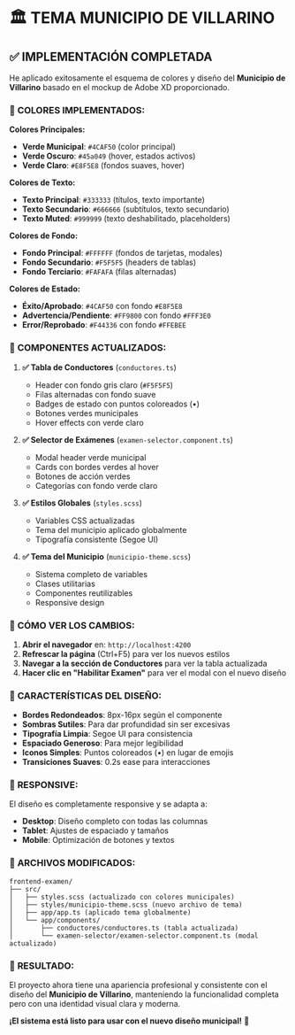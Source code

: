 # 🏛️ TEMA MUNICIPIO DE VILLARINO

## ✅ **IMPLEMENTACIÓN COMPLETADA**

He aplicado exitosamente el esquema de colores y diseño del **Municipio de Villarino** basado en el mockup de Adobe XD proporcionado.

### 🎨 **COLORES IMPLEMENTADOS:**

**Colores Principales:**
- **Verde Municipal**: `#4CAF50` (color principal)
- **Verde Oscuro**: `#45a049` (hover, estados activos)
- **Verde Claro**: `#E8F5E8` (fondos suaves, hover)

**Colores de Texto:**
- **Texto Principal**: `#333333` (títulos, texto importante)
- **Texto Secundario**: `#666666` (subtítulos, texto secundario)
- **Texto Muted**: `#999999` (texto deshabilitado, placeholders)

**Colores de Fondo:**
- **Fondo Principal**: `#FFFFFF` (fondos de tarjetas, modales)
- **Fondo Secundario**: `#F5F5F5` (headers de tablas)
- **Fondo Terciario**: `#FAFAFA` (filas alternadas)

**Colores de Estado:**
- **Éxito/Aprobado**: `#4CAF50` con fondo `#E8F5E8`
- **Advertencia/Pendiente**: `#FF9800` con fondo `#FFF3E0`
- **Error/Reprobado**: `#F44336` con fondo `#FFEBEE`

### 🎯 **COMPONENTES ACTUALIZADOS:**

1. **✅ Tabla de Conductores** (`conductores.ts`)
   - Header con fondo gris claro (`#F5F5F5`)
   - Filas alternadas con fondo suave
   - Badges de estado con puntos coloreados (•)
   - Botones verdes municipales
   - Hover effects con verde claro

2. **✅ Selector de Exámenes** (`examen-selector.component.ts`)
   - Modal header verde municipal
   - Cards con bordes verdes al hover
   - Botones de acción verdes
   - Categorías con fondo verde claro

3. **✅ Estilos Globales** (`styles.scss`)
   - Variables CSS actualizadas
   - Tema del municipio aplicado globalmente
   - Tipografía consistente (Segoe UI)

4. **✅ Tema del Municipio** (`municipio-theme.scss`)
   - Sistema completo de variables
   - Clases utilitarias
   - Componentes reutilizables
   - Responsive design

### 🚀 **CÓMO VER LOS CAMBIOS:**

1. **Abrir el navegador** en: `http://localhost:4200`
2. **Refrescar la página** (Ctrl+F5) para ver los nuevos estilos
3. **Navegar a la sección de Conductores** para ver la tabla actualizada
4. **Hacer clic en "Habilitar Examen"** para ver el modal con el nuevo diseño

### 🎨 **CARACTERÍSTICAS DEL DISEÑO:**

- **Bordes Redondeados**: 8px-16px según el componente
- **Sombras Sutiles**: Para dar profundidad sin ser excesivas
- **Tipografía Limpia**: Segoe UI para consistencia
- **Espaciado Generoso**: Para mejor legibilidad
- **Iconos Simples**: Puntos coloreados (•) en lugar de emojis
- **Transiciones Suaves**: 0.2s ease para interacciones

### 📱 **RESPONSIVE:**

El diseño es completamente responsive y se adapta a:
- **Desktop**: Diseño completo con todas las columnas
- **Tablet**: Ajustes de espaciado y tamaños
- **Mobile**: Optimización de botones y textos

### 🔧 **ARCHIVOS MODIFICADOS:**

```
frontend-examen/
├── src/
│   ├── styles.scss (actualizado con colores municipales)
│   ├── styles/municipio-theme.scss (nuevo archivo de tema)
│   ├── app/app.ts (aplicado tema globalmente)
│   └── app/components/
│       ├── conductores/conductores.ts (tabla actualizada)
│       └── examen-selector/examen-selector.component.ts (modal actualizado)
```

### 🎉 **RESULTADO:**

El proyecto ahora tiene una apariencia profesional y consistente con el diseño del **Municipio de Villarino**, manteniendo la funcionalidad completa pero con una identidad visual clara y moderna.

**¡El sistema está listo para usar con el nuevo diseño municipal!** 🚀
